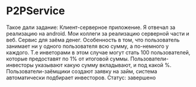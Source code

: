 # P2PService
Такое дали задание:
Клиент-серверное приложение. Я отвечал за реализацию на android. Мои коллеги за реализацию серверной части и веб.
Сервис для заёма денег. Особенность в том, что пользователь занимает ни у одного пользователя всю сумму, а по-немного у каждого.
Т.е инветорами в этом случае могут стать 100 пользователей, которые предоставят по 1% от итоговой суммы.
Пользователи-инвесторы указывают какую сумму вкладывают, и под какой %. Пользователи-заёмщики создают заявку на займ, система автоматически подбирает инвесторов.
Статус: завершено
